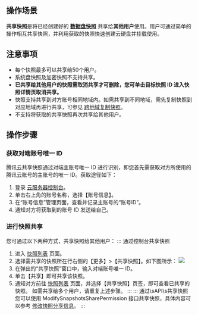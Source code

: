 ## 操作场景

**共享快照**是将已经创建好的 [**数据盘快照**]( https://cloud.tencent.com/document/product/362/5755 ) 共享给**其他用户**使用。用户可通过简单的操作相互共享快照，并利用获取的快照快速创建云硬盘并挂载使用。

## 注意事项
 - 每个快照最多可以共享给50个用户。
 - 系统盘快照及加密快照不支持共享。
 - **已共享给其他用户的快照需取消共享才可删除，您可单击目标快照 ID 进入快照详情页取消共享。**
 - 快照支持共享到对方账号相同地域内。如需共享到不同地域，需先复制快照到对应地域再进行共享，可参见 [跨地域复制快照](https://cloud.tencent.com/document/product/362/18152)。
 - 不支持将获取的共享快照再次共享给其他用户。

## 操作步骤



### 获取对端账号唯一 ID [](id:account)

腾讯云共享快照通过对端主账号唯一 ID 进行识别，即您首先需获取对方所使用的腾讯云账号的主账号的唯一 ID。获取途径如下：
1. 登录 [云服务器控制台](https://console.cloud.tencent.com/cvm/)。
2. 单击右上角的账号名称，选择【账号信息】。
3. 在“账号信息”管理页面，查看并记录主账号的“账号ID”。 
4. 通知对方将获取到的账号 ID 发送给自己。

### 进行快照共享
您可通过以下两种方式，共享快照给其他用户：
<dx-tabs>
::: 通过控制台共享快照
 1. 进入 [快照列表](https://console.cloud.tencent.com/cvm/snapshot) 页面。 
 2. 选择需共享的快照所在行右侧的【更多】>【共享快照】。如下图所示：
 ![](https://main.qcloudimg.com/raw/1e1e46929dadc9ec2f1fe61b1437b4ee.png)
 3. 在弹出的“共享快照”窗口中，输入对端账号唯一 ID。
 4. 单击【共享】即可共享该快照。
 5. 通知对方前往 [快照列表](https://console.cloud.tencent.com/cvm/snapshot) 页面，并选择【共享快照】页签，即可查看已共享的快照。
 如需共享给多个用户，请重复上述步骤。
:::
::: 通过\sAPI\s共享快照
您可以使用 ModifySnapshotsSharePermission 接口共享快照，具体内容可以参考 [修改快照分享信息]( https://cloud.tencent.com/document/product/362/38073 )。
:::
</dx-tabs>



